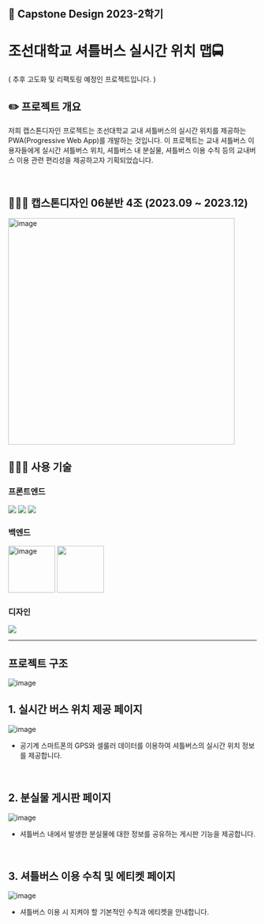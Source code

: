 <h2>📣 Capstone Design 2023-2학기</h2>

<h1>조선대학교 셔틀버스 실시간 위치 맵🚍</h1>
( 추후 고도화 및 리팩토링 예정인 프로젝트입니다. )

<br>

## ✏️ 프로젝트 개요
저희 캡스톤디자인 프로젝트는 조선대학교 교내 셔틀버스의 실시간 위치를 제공하는 PWA(Progressive Web App)를 개발하는 것입니다. 이 프로젝트는 교내 셔틀버스 이용자들에게 실시간 셔틀버스 위치, 셔틀버스 내 분실물, 셔틀버스 이용 수칙 등의 교내버스 이용 관련 편리성을 제공하고자 기획되었습니다.

<br>

## 🧑‍🤝‍🧑 <b>캡스톤디자인 06분반 4조 (2023.09 ~ 2023.12)</b>
<img width="459" alt="image" src="https://github.com/user-attachments/assets/1afcd9af-c0bb-4f1f-80b3-aceeb1ac8269">

<br>

## 👨🏻‍💻 사용 기술
### 프론트엔드
<img src="https://img.shields.io/badge/HTML5-E34F26?style=flat-square&logo=HTML5&logoColor=white"/> <img src="https://img.shields.io/badge/CSS3-1572B6?style=flat-square&logo=CSS3&logoColor=white"/> <img src="https://img.shields.io/badge/JavaScript-F7DF1E?style=flat-square&logo=JavaScript&logoColor=white"/>
<br>
### 백엔드
<img width="95" alt = "image" src = "https://github.com/user-attachments/assets/9703a2b1-2a78-4dc0-bd14-7dfcedc2a5f1 ">  <img width="95" src="https://github.com/user-attachments/assets/fd36ff75-eeb2-4e93-8398-076eab5a75cd">
<br>

### 디자인
<img src="https://img.shields.io/badge/Figma-F24E1E?style=for-the-badge&logo=Figma&logoColor=white">

---
## 프로젝트 구조
![image](https://github.com/Clt689/CSU_Bus-Map/assets/115773895/bb510a38-a618-4aa5-bf4d-426177ac94fc)
  


## 1. 실시간 버스 위치 제공 페이지
![image](https://github.com/Clt689/CSU_Bus-Map/assets/115773895/80aa58b2-317b-4240-894d-99a62d0ab162)
- 공기계 스마트폰의 GPS와 셀룰러 데이터를 이용하여 셔틀버스의 실시간 위치 정보를 제공합니다.

<br>

 ## 2. 분실물 게시판 페이지
![image](https://github.com/Clt689/CSU_Bus-Map/assets/115773895/eb903b88-7b3b-43cd-b4ac-ef12009b7d5b)
- 셔틀버스 내에서 발생한 분실물에 대한 정보를 공유하는 게시판 기능을 제공합니다.

<br>  

## 3. 셔틀버스 이용 수칙 및 에티켓 페이지
![image](https://github.com/Clt689/CSU_Bus-Map/assets/115773895/7963e577-7259-4aa0-a96a-bdcf11f01959)
- 셔틀버스 이용 시 지켜야 할 기본적인 수칙과 에티켓을 안내합니다.

